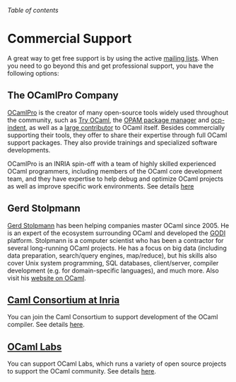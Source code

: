 <!-- ((! set title Commercial Support !)) ((! set community !)) -->

*Table of contents*

# Commercial Support

A great way to get free support is by using the active [mailing
lists](mailing_lists.html). When you need to go beyond this and get
professional support, you have the following options:

## The OCamlPro Company

[OCamlPro](http://www.ocamlpro.com/) is the creator of many open-source tools
widely used throughout the community, such as
[Try OCaml](http://try.ocamlpro.com/), the
[OPAM package manager](http://opam.ocamlpro.com/) and
[ocp-indent](http://www.typerex.org/ocp-indent.html), as well as a
[large contributor](http://www.ocamlpro.com/blog/2012/08/20/ocamlpro-and-4.00.0.html)
to OCaml itself. Besides commercially supporting their tools, they offer to
share their expertise through
full OCaml support packages.
They also provide trainings and specialized software developments.

OCamlPro is an INRIA spin-off with a team of highly skilled experienced OCaml
programmers, including members of the OCaml core development team, and they have
expertise to help debug and optimize OCaml projects as well as improve specific
work environments. See details [here](http://www.ocamlpro.com/)

## Gerd Stolpmann
[Gerd Stolpmann](http://www.gerd-stolpmann.de/buero/work_ocaml_search.html.en)
has been helping companies master OCaml since 2005. He is
an expert of the ecosystem surrounding OCaml and developed the
[GODI](http://godi.camlcity.org/godi/) platform. Stolpmann is a computer
scientist who has been a contractor for several long-running OCaml
projects. He has a focus on big data (including data preparation,
search/query engines, map/reduce), but his skills also cover Unix system
programming, SQL databases, client/server, compiler development (e.g.
for domain-specific languages), and much more. Also visit his [website
on OCaml](http://camlcity.org).

## [Caml Consortium at Inria](/consortium/)
You can join the Caml Consortium to support development of the OCaml
compiler. See details [here](/consortium/).

## [OCaml Labs](/ocamllabs/)
You can support OCaml Labs, which runs a variety of open source
projects to support the OCaml community. See details
[here](/ocamllabs/).
